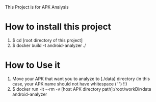This Project is for APK Analysis

# How to install this project
1. $ cd [root directory of this project]
2. $ docker build -t android-analyzer ./

# How to Use it
1. Move your APK that want you to analyze to [./data] directory
    (in this case, your APK name should not have whitespace (' ') !!)
2. $ docker run -it --rm -v [host APK directory path]:/root/workDir/data android-analyzer
